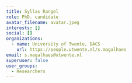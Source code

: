 ```yaml
---
title: Syllas Rangel
role: PhD. candidate
avatar_filename: avatar.jpeg
interests: []
social: []
organizations:
  - name: University of Twente, DACS
    url: https://people.utwente.nl/s.magalhaes
email: s.magalhaes@utwente.nl
superuser: false
user_groups:
  - Researchers
---
```

